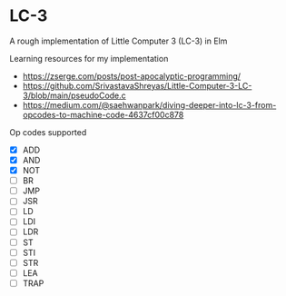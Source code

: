 # LC-3

A rough implementation of Little Computer 3 (LC-3) in Elm



Learning resources for my implementation
- https://zserge.com/posts/post-apocalyptic-programming/
- https://github.com/SrivastavaShreyas/Little-Computer-3-LC-3/blob/main/pseudoCode.c
- https://medium.com/@saehwanpark/diving-deeper-into-lc-3-from-opcodes-to-machine-code-4637cf00c878

Op codes supported
- [x] ADD
- [x] AND
- [x] NOT
- [ ] BR
- [ ] JMP
- [ ] JSR
- [ ] LD
- [ ] LDI
- [ ] LDR
- [ ] ST
- [ ] STI
- [ ] STR
- [ ] LEA
- [ ] TRAP